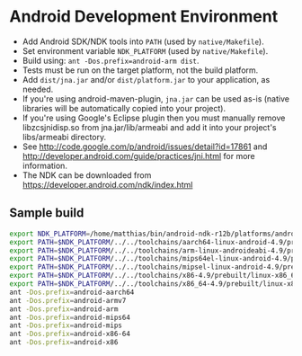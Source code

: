 Android Development Environment
===============================

* Add Android SDK/NDK tools into `PATH` (used by `native/Makefile`).
* Set environment variable `NDK_PLATFORM` (used by `native/Makefile`).
* Build using: `ant -Dos.prefix=android-arm dist`.
* Tests must be run on the target platform, not the build platform.
* Add `dist/jna.jar` and/or `dist/platform.jar` to your application, as needed.
* If you're using android-maven-plugin, `jna.jar` can be used as-is (native libraries will be automatically copied into your project).
* If you're using Google's Eclipse plugin then you must manually remove libzcsjnidisp.so from jna.jar/lib/armeabi and add it into your project's libs/armeabi directory.
* See http://code.google.com/p/android/issues/detail?id=17861 and http://developer.android.com/guide/practices/jni.html for more information.
* The NDK can be downloaded from https://developer.android.com/ndk/index.html

Sample build
------------

```bash
export NDK_PLATFORM=/home/matthias/bin/android-ndk-r12b/platforms/android-21
export PATH=$NDK_PLATFORM/../../toolchains/aarch64-linux-android-4.9/prebuilt/linux-x86_64/bin/:$PATH
export PATH=$NDK_PLATFORM/../../toolchains/arm-linux-androideabi-4.9/prebuilt/linux-x86_64/bin/:$PATH
export PATH=$NDK_PLATFORM/../../toolchains/mips64el-linux-android-4.9/prebuilt/linux-x86_64/bin/:$PATH
export PATH=$NDK_PLATFORM/../../toolchains/mipsel-linux-android-4.9/prebuilt/linux-x86_64/bin/:$PATH
export PATH=$NDK_PLATFORM/../../toolchains/x86-4.9/prebuilt/linux-x86_64/bin/:$PATH
export PATH=$NDK_PLATFORM/../../toolchains/x86_64-4.9/prebuilt/linux-x86_64/bin/:$PATH
ant -Dos.prefix=android-aarch64
ant -Dos.prefix=android-armv7
ant -Dos.prefix=android-arm
ant -Dos.prefix=android-mips64
ant -Dos.prefix=android-mips
ant -Dos.prefix=android-x86-64
ant -Dos.prefix=android-x86
```
